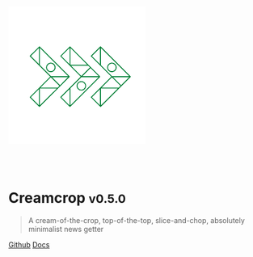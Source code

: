 ![header](./assets/Favicon.png) 

<br><br>

# Creamcrop <small>v0.5.0</small> 

> A cream-of-the-crop, top-of-the-top, slice-and-chop, absolutely minimalist news getter

[Github](https://github.com/creamcropdev/creamcrop) 
[Docs](./guide)
